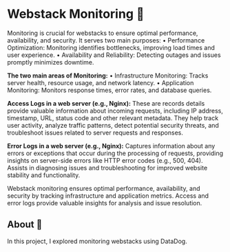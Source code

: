 # Webstack Monitoring :page_with_curl:
Monitoring is crucial for webstacks to ensure optimal performance, availability, and security. It serves two main purposes:
•	Performance Optimization: Monitoring identifies bottlenecks, improving load times and user experience.
•	Availability and Reliability: Detecting outages and issues promptly minimizes downtime.

**The two main areas of Monitoring:**
•	Infrastructure Monitoring: Tracks server health, resource usage, and network latency.
•	Application Monitoring: Monitors response times, error rates, and database queries.

**Access Logs in a web server (e.g., Nginx):** These are records details provide valuable information about incoming requests, including IP address, timestamp, URL, status code and other relevant metadata. They help track user activity, analyze traffic patterns, detect potential security threats, and troubleshoot issues related to server requests and responses.

**Error Logs in a web server (e.g., Nginx):** Captures information about any errors or exceptions that occur during the processing of requests, providing insights on server-side errors like HTTP error codes (e.g., 500, 404). Assists in diagnosing issues and troubleshooting for improved website stability and functionality.

Webstack monitoring ensures optimal performance, availability, and security by tracking infrastructure and application metrics. Access and error logs provide valuable insights for analysis and issue resolution.

## About :monocle_face:
In this project, I explored monitoring webstacks using DataDog.

